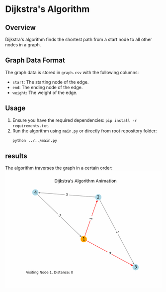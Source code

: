 # Dijkstra's Algorithm

## Overview
Dijkstra's algorithm finds the shortest path from a start node to all other nodes in a graph.

## Graph Data Format
The graph data is stored in `graph.csv` with the following columns:
- `start`: The starting node of the edge.
- `end`: The ending node of the edge.
- `weight`: The weight of the edge.

## Usage
1. Ensure you have the required dependencies: `pip install -r requirements.txt`.
2. Run the algorithm using `main.py` or directly from root repository folder:
   ```bash
   python ../../main.py
   ```

## results
The algorithm traverses the graph in a certain order:
![Graph](./dijkstra_progress.gif)